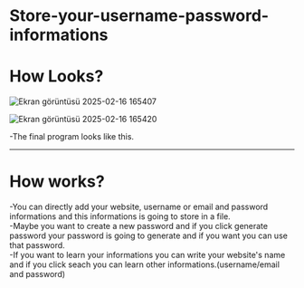 # Store-your-username-password-informations

<h1>How Looks?</h1>

![Ekran görüntüsü 2025-02-16 165407](https://github.com/user-attachments/assets/cec0b3fa-773c-4911-97e9-1b6ad14affed)

![Ekran görüntüsü 2025-02-16 165420](https://github.com/user-attachments/assets/24f11f43-7173-4724-b828-8ee9ba41e9ac)

-The final program looks like this.
<hr/>

<h1>How works?</h1>

-You can directly add your website, username or email and password informations and this informations is going to store in a file.<br/>
-Maybe you want to create a new password and if you click generate password your password is going to generate and if you want you can use that password.<br/>
-If you want to learn your informations you can write your website's name and if you click seach you can learn other informations.(username/email and password)<br/>
